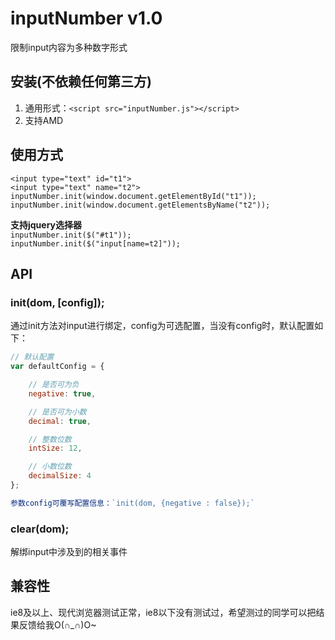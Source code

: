 # inputNumber v1.0
限制input内容为多种数字形式


## 安装(不依赖任何第三方)
1. 通用形式：`<script src="inputNumber.js"></script>`
2. 支持AMD

## 使用方式
`<input type="text" id="t1">`<br>
`<input type="text" name="t2">`<br>
`inputNumber.init(window.document.getElementById("t1"));`<br>
`inputNumber.init(window.document.getElementsByName("t2"));`<br>

<b>支持jquery选择器</b><br>
`inputNumber.init($("#t1"));`<br>
`inputNumber.init($("input[name=t2]"));`<br>

## API
### init(dom, [config]);
通过init方法对input进行绑定，config为可选配置，当没有config时，默认配置如下：
~~~js
// 默认配置
var defaultConfig = {

    // 是否可为负
    negative: true,

    // 是否可为小数
    decimal: true,

    // 整数位数
    intSize: 12,

    // 小数位数
    decimalSize: 4
};

参数config可覆写配置信息：`init(dom, {negative : false});`
~~~

### clear(dom);
解绑input中涉及到的相关事件

## 兼容性
ie8及以上、现代浏览器测试正常，ie8以下没有测试过，希望测过的同学可以把结果反馈给我O(∩_∩)O~
